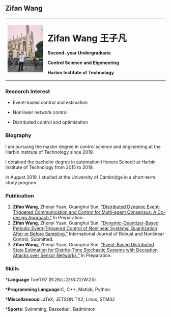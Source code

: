## Zifan Wang
<table border="0">
  <tr>
    <td width="25%">
      <img src="Pic.jpg" width="100%">     
    </td>
    <td width="75%">
      <h1>Zifan Wang 王子凡</h1>
      <p><b>Second-year Undergraduate</b></p>
      <p><b>Control Science and Eigeneering</b></p>
      <p><b>Harbin Institute of Technology</b></p>
    </td>
  </tr>
</table>

### Research Interest
- Event-based control and estimation  

- Nonlinear network control  

- Distributed control and optimization  


### Biography
I am pursuing the master degree in control science and engineering at the Harbin Institute of Technology since 2019.   

I obtained the bachelor degree in automation (Honors School) at Harbin Institute of Technology from 2015 to 2019.  

In August 2019, I studied at the University of Cambridge in a short-term study program.

### Publication
1. **Zifan Wang**, Zhenyi Yuan, Guanghui Sun, [“Distributed Dynamic Event-Triggered Communication and Control for Multi-agent Consensus: A Co-design Approach,”](./WZF_MAS.pdf)
In Preparation.
2. **Zifan Wang**, Zhenyi Yuan, Guanghui Sun, [“Dynamic-Quantizer-Based Periodic Event-Triggered Control of Nonlinear Systems: Quantization After or Before
Sampling,”](./WZF_RNC.pdf) International Journal of Robust and Nonlinear Control, Submitted.
3. **Zifan Wang**, Zhenyi Yuan, Guanghui Sun, [“Event-Based Distributed State Estimation for Distrite-Time Stochastic Systems with Deception Attacks over Sensor
Networks,”](./WZF_IET.pdf) In Preparation.

### Skills
***Language** Toefl 97 (R:28/L:22/S:22/W:25)  

***Programming Language**:C, C++, Matlab, Python  

***Miscellaneous**:LaTeX, JETSON TX2, Linux, STM32  

***Sports**: Swimming, Basketball, Badminton


